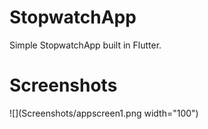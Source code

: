 # StopwatchApp

Simple StopwatchApp built in Flutter.

# Screenshots

![](Screenshots/appscreen1.png width="100")



